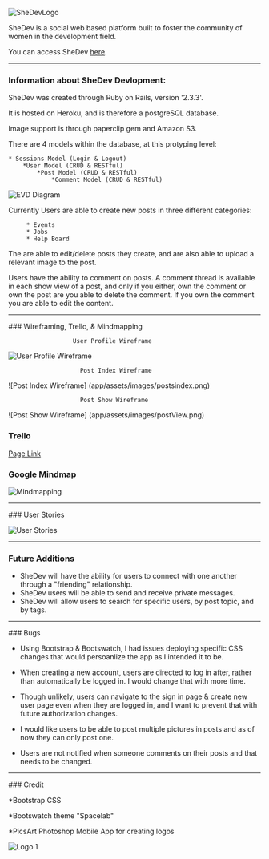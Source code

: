 ![SheDevLogo](app/assets/images/pinkHeader.png)

 
SheDev is a social web based platform built to foster the community of women in the development field. 

You can access SheDev  [here](https://shedev.herokuapp.com/).
<hr>

### Information about SheDev Devlopment:
	
	
SheDev was created through Ruby on Rails, version 		'2.3.3'.

It is hosted on Heroku, and is therefore a postgreSQL database. 

Image support is through paperclip gem and Amazon S3. 
	
There are 4 models within the database, at this protyping level:
		
	* Sessions Model (Login & Logout)
		*User Model (CRUD & RESTful)
			*Post Model (CRUD & RESTful)
				*Comment Model (CRUD & RESTful)
				
![EVD Diagram](app/assets/images/evd.png)
		
Currently Users are able to create new posts in three different categories:
		
		 * Events
		 * Jobs
		 * Help Board

The are able to edit/delete posts they create, and are also able to upload a relevant image to the post.

Users have the ability to comment on posts. A comment thread is available in each show view of a post, and only if you either, own the comment or own the post are you able to delete the comment. If you own the comment you are able to edit the content.  
<hr>
### Wireframing, Trello, & Mindmapping



 					  User Profile Wireframe  
 			
![User Profile Wireframe](app/assets/images/userProfileWireFrame.png)
 			
 			
						Post Index Wireframe

![Post Index Wireframe]
(app/assets/images/postsindex.png)

					
						Post Show Wireframe
					
![Post Show Wireframe]
(app/assets/images/postView.png)


### Trello

  [Page Link](https://trello.com/b/fsOnwiEQ/wdi-project-2-shedev)
  
### Google Mindmap 
  
  ![Mindmapping](app/assets/images/mindmapping.png)
  



<hr>
### User Stories

![User Stories](app/assets/images/userstories.png)

<hr>

### Future Additions

* SheDev will have the ability for users to connect with one another through a "friending" relationship. 
* SheDev users will be able to send and receive private messages. 
* SheDev will allow users to search for specific users, by post topic, and by tags. 


<hr>
### Bugs


* Using Bootstrap & Bootswatch, I had issues deploying specific CSS changes that would persoanlize the app as I intended it to be. 

* When creating a new account, users are directed to log in after, rather than automatically be logged in. I would change that with more time. 

* Though unlikely, users can navigate to the sign in page & create new user page even when they are logged in, and I want to prevent that with future authorization changes. 

* I would like users to be able to post multiple pictures in posts and as of now they can only post one. 

* Users are not notified when someone comments on their posts and that needs to be changed. 

<hr>
### Credit

*Bootstrap CSS 

*Bootswatch theme "Spacelab"

*PicsArt Photoshop Mobile App for creating logos

![Logo 1](app/assets/images/mainLogo.png)



